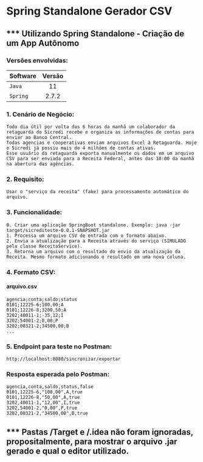 # Spring Standalone Gerador CSV
## *** Utilizando Spring Standalone - Criação de um App Autônomo
###
### Versões envolvidas:
| Software | Versão |
| :--- | :---: |
| `Java` | 11 |
| `Spring` | 2.7.2 |

###
### 1. Cenário de Negócio:
````
Todo dia útil por volta das 6 horas da manhã um colaborador da retaguarda do Sicredi recebe e organiza as informações de contas para enviar ao Banco Central.
Todas agencias e cooperativas enviam arquivos Excel à Retaguarda. Hoje o Sicredi já possiu mais de 4 milhões de contas ativas.
Esse usuário da retaguarda exporta manualmente os dados em um arquivo CSV para ser enviada para a Receita Federal, antes das 10:00 da manhã na abertura das agências.
````
### 2. Requisito:
````
Usar o "serviço da receita" (fake) para processamento automático do arquivo.
````

### 3. Funcionalidade:
````
0. Criar uma aplicação SpringBoot standalone. Exemplo: java -jar target/sicrediteste-0.0.1-SNAPSHOT.jar
1. Processa um arquivo CSV de entrada com o formato abaixo.
2. Envia a atualização para a Receita através do serviço (SIMULADO pela classe ReceitaService).
3. Retorna um arquivo com o resultado do envio da atualização da Receita. Mesmo formato adicionando o resultado em uma nova coluna.
````

### 4. Formato CSV:
#### arquivo.csv
````
agencia;conta;saldo;status
0101;12225-6;100,00;A
0101;12226-8;3200,50;A
3202;40011-1;-35,12;I
3202;54001-2;0,00;P
3202;00321-2;34500,00;B
...
````
### 5. Endpoint para teste no Postman:
````
http://localhost:8080/sincronizar/exportar
````
### Resposta esperada pelo Postman:
````
agencia,conta,saldo,status,false
0101,12225-6,"100,00",A,true
0101,12226-8,"50,00",A,true
3202,40011-1,"12,00",I,true
3202,54001-2,"0,00",P,true
3202,00321-2,"34500,00",B,true
````
###
## *** Pastas /Target e /.idea não foram ignoradas, propositalmente, para mostrar o arquivo .jar gerado e qual o editor utilizado.
